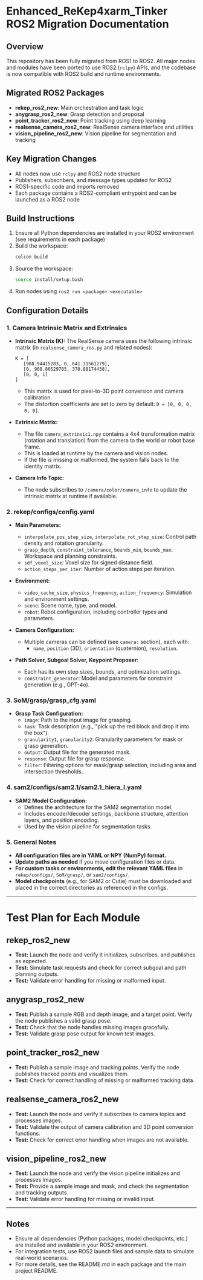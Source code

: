 # Enhanced_ReKep4xarm_Tinker ROS2 Migration Documentation

## Overview
This repository has been fully migrated from ROS1 to ROS2. All major nodes and modules have been ported to use ROS2 (`rclpy`) APIs, and the codebase is now compatible with ROS2 build and runtime environments.

## Migrated ROS2 Packages
- **rekep_ros2_new**: Main orchestration and task logic
- **anygrasp_ros2_new**: Grasp detection and proposal
- **point_tracker_ros2_new**: Point tracking using deep learning
- **realsense_camera_ros2_new**: RealSense camera interface and utilities
- **vision_pipeline_ros2_new**: Vision pipeline for segmentation and tracking

## Key Migration Changes
- All nodes now use `rclpy` and ROS2 node structure
- Publishers, subscribers, and message types updated for ROS2
- ROS1-specific code and imports removed
- Each package contains a ROS2-compliant entrypoint and can be launched as a ROS2 node

## Build Instructions
1. Ensure all Python dependencies are installed in your ROS2 environment (see requirements in each package)
2. Build the workspace:
   ```bash
   colcon build
   ```
3. Source the workspace:
   ```bash
   source install/setup.bash
   ```
4. Run nodes using `ros2 run <package> <executable>`


## Configuration Details

### 1. Camera Intrinsic Matrix and Extrinsics

- **Intrinsic Matrix (K):**
   The RealSense camera uses the following intrinsic matrix (in `realsense_camera_ros.py` and related nodes):
   ```
   K = [
      [908.94415283, 0, 641.31561279],
      [0, 908.80529785, 370.88174438],
      [0, 0, 1]
   ]
   ```
   - This matrix is used for pixel-to-3D point conversion and camera calibration.
   - The distortion coefficients are set to zero by default: `D = [0, 0, 0, 0, 0]`.

- **Extrinsic Matrix:**
   - The file `camera_extrinsic1.npy` contains a 4x4 transformation matrix (rotation and translation) from the camera to the world or robot base frame.
   - This is loaded at runtime by the camera and vision nodes.
   - If the file is missing or malformed, the system falls back to the identity matrix.

- **Camera Info Topic:**
   - The node subscribes to `/camera/color/camera_info` to update the intrinsic matrix at runtime if available.

### 2. rekep/configs/config.yaml

- **Main Parameters:**
   - `interpolate_pos_step_size`, `interpolate_rot_step_size`: Control path density and rotation granularity.
   - `grasp_depth`, `constraint_tolerance`, `bounds_min`, `bounds_max`: Workspace and planning constraints.
   - `sdf_voxel_size`: Voxel size for signed distance field.
   - `action_steps_per_iter`: Number of action steps per iteration.

- **Environment:**
   - `video_cache_size`, `physics_frequency`, `action_frequency`: Simulation and environment settings.
   - `scene`: Scene name, type, and model.
   - `robot`: Robot configuration, including controller types and parameters.

- **Camera Configuration:**
   - Multiple cameras can be defined (see `camera:` section), each with:
      - `name`, `position` (3D), `orientation` (quaternion), `resolution`.

- **Path Solver, Subgoal Solver, Keypoint Proposer:**
   - Each has its own step sizes, bounds, and optimization settings.
   - `constraint_generator`: Model and parameters for constraint generation (e.g., GPT-4o).

### 3. SoM/grasp/grasp_cfg.yaml

- **Grasp Task Configuration:**
   - `image`: Path to the input image for grasping.
   - `task`: Task description (e.g., "pick up the red block and drop it into the box").
   - `granularity1`, `granularity2`: Granularity parameters for mask or grasp generation.
   - `output`: Output file for the generated mask.
   - `response`: Output file for grasp response.
   - `filter`: Filtering options for mask/grasp selection, including area and intersection thresholds.

### 4. sam2/configs/sam2.1/sam2.1_hiera_l.yaml

- **SAM2 Model Configuration:**
   - Defines the architecture for the SAM2 segmentation model.
   - Includes encoder/decoder settings, backbone structure, attention layers, and position encoding.
   - Used by the vision pipeline for segmentation tasks.

### 5. General Notes

- **All configuration files are in YAML or NPY (NumPy) format.**
- **Update paths as needed** if you move configuration files or data.
- **For custom tasks or environments, edit the relevant YAML files** in `rekep/configs/`, `SoM/grasp/`, or `sam2/configs/`.
- **Model checkpoints** (e.g., for SAM2 or Cutie) must be downloaded and placed in the correct directories as referenced in the configs.

----

# Test Plan for Each Module

## rekep_ros2_new
- **Test:** Launch the node and verify it initializes, subscribes, and publishes as expected.
- **Test:** Simulate task requests and check for correct subgoal and path planning outputs.
- **Test:** Validate error handling for missing or malformed input.

## anygrasp_ros2_new
- **Test:** Publish a sample RGB and depth image, and a target point. Verify the node publishes a valid grasp pose.
- **Test:** Check that the node handles missing images gracefully.
- **Test:** Validate grasp pose output for known test images.

## point_tracker_ros2_new
- **Test:** Publish a sample image and tracking points. Verify the node publishes tracked points and visualizes them.
- **Test:** Check for correct handling of missing or malformed tracking data.

## realsense_camera_ros2_new
- **Test:** Launch the node and verify it subscribes to camera topics and processes images.
- **Test:** Validate the output of camera calibration and 3D point conversion functions.
- **Test:** Check for correct error handling when images are not available.

## vision_pipeline_ros2_new
- **Test:** Launch the node and verify the vision pipeline initializes and processes images.
- **Test:** Provide a sample image and mask, and check the segmentation and tracking outputs.
- **Test:** Validate error handling for missing or invalid input.

---

## Notes
- Ensure all dependencies (Python packages, model checkpoints, etc.) are installed and available in your ROS2 environment.
- For integration tests, use ROS2 launch files and sample data to simulate real-world scenarios.
- For more details, see the README.md in each package and the main project README.
